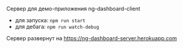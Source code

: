 Сервер для демо-приложения ng-dashboard-client
+ для запуска: ```npm run start```
+ для дебага: ```npm run watch-debug```

Сервер развернут на https://ng-dashboard-server.herokuapp.com
